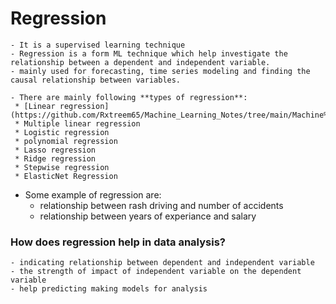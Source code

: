 # Regression
    - It is a supervised learning technique
    - Regression is a form ML technique which help investigate the relationship between a dependent and independent variable.
    - mainly used for forecasting, time series modeling and finding the causal relationship between variables.

    - There are mainly following **types of regression**:
     * [Linear regression](https://github.com/Rxtreem65/Machine_Learning_Notes/tree/main/Machine%20Learning/Supervised%20Learning/Regression/Linear%20regression)
     * Multiple linear regression
     * Logistic regression
     * polynomial regression
     * Lasso regression 
     * Ridge regression
     * Stepwise regression
     * ElasticNet Regression
 
 
- Some example of regression are:
     - relationship between rash driving and number of accidents
     - relationship between years of experiance and salary
 
### How does regression help in data analysis?
    - indicating relationship between dependent and independent variable
    - the strength of impact of independent variable on the dependent variable
    - help predicting making models for analysis